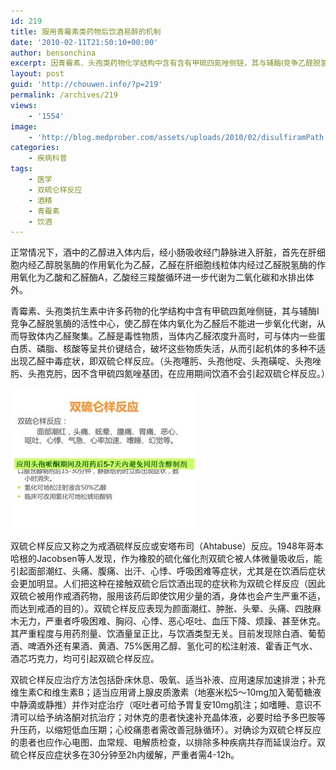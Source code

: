 ```yaml
---
id: 219
title: 服用青霉素类药物后饮酒易醉的机制
date: '2010-02-11T21:50:10+00:00'
author: bensonchina
excerpt: 因青霉素、头孢类药物化学结构中含有含有甲硫四氮唑侧链，其与辅酶Ⅰ竞争乙醛脱氢酶的活性中心，使乙醇在体内氧化为乙醛后不能进一步氧化代谢，从而导致体内乙醛聚集，导致乙醛中毒，产生双硫仑样反应。
layout: post
guid: 'http://chouwen.info/?p=219'
permalink: /archives/219
views:
    - '1554'
image:
    - 'http://blog.medprober.com/assets/uploads/2010/02/disulfiramPath.jpg'
categories:
    - 疾病科普
tags:
    - 医学
    - 双硫仑样反应
    - 酒精
    - 青霉素
    - 饮酒
---
```


正常情况下，酒中的乙醇进入体内后，经小肠吸收经门静脉进入肝脏，首先在肝细胞内经乙醇脱氢酶的作用氧化为乙醛，乙醛在肝细胞线粒体内经过乙醛脱氢酶的作用氧化为乙酸和乙醛酶A，乙酸经三羧酸循环进一步代谢为二氧化碳和水排出体外。

青霉素、头孢类抗生素中许多药物的化学结构中含有甲硫四氮唑侧链，其与辅酶Ⅰ竞争乙醛脱氢酶的活性中心，使乙醇在体内氧化为乙醛后不能进一步氧化代谢，从而导致体内乙醛聚集。乙醛是毒性物质，当体内乙醛浓度升高时，可与体内一些蛋白质、磷脂、核酸等呈共价键结合，破坏这些物质失活，从而引起机体的多种不适出现乙醛中毒症状，即双硫仑样反应。（头孢噻肟、头孢他啶、头孢磺啶、头孢唑肟、头孢克肟，因不含甲硫四氮唑基团，在应用期间饮酒不会引起双硫仑样反应。）

![](/assets/uploads/2010/02/双硫仑样反应双硫仑样反应：面部潮红，头痛、眩晕、腹痛、胃痛、恶心、呕吐、心悸、气急、心率加速、嗜睡、幻觉等。-300x225.jpg)

双硫仑样反应又称之为戒酒硫样反应或安塔布司（Ahtabuse）反应。1948年哥本哈根的Jacobsen等人发现，作为橡胶的硫化催化剂双硫仑被人体微量吸收后，能引起面部潮红、头痛、腹痛、出汗、心悸、呼吸困难等症状，尤其是在饮酒后症状会更加明显。人们把这种在接触双硫仑后饮酒出现的症状称为双硫仑样反应（因此双硫仑被用作戒酒药物，服用该药后即使饮用少量的酒，身体也会产生严重不适，而达到戒酒的目的）。双硫仑样反应表现为颜面潮红、肿胀、头晕、头痛、四肢麻木无力，严重者呼吸困难、胸闷、心悸、恶心呕吐、血压下降、烦躁、甚至休克。其严重程度与用药剂量、饮酒量呈正比，与饮酒类型无关。目前发现除白酒、葡萄酒、啤酒外还有果酒、黄酒、75%医用乙醇、氢化可的松注射液、霍香正气水、酒芯巧克力，均可引起双硫仑样反应。

双硫仑样反应治疗方法包括卧床休息、吸氧、适当补液、应用速尿加速排泄；补充维生素C和维生素B；适当应用肾上腺皮质激素（地塞米松5～10mg加入葡萄糖液中静滴或静推）并作对症治疗（呕吐者可给予胃复安10mg肌注；如嗜睡、意识不清可以给予纳洛酮对抗治疗；对休克的患者快速补充晶体液，必要时给予多巴胺等升压药，以缩短低血压期；心绞痛患者需改善冠脉循环）。对确诊为双硫仑样反应的患者也应作心电图、血常规、电解质检查，以排除多种疾病共存而延误治疗。双硫仑样反应症状多在30分钟至2h内缓解，严重者需4-12h。
